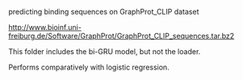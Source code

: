 predicting binding sequences on GraphProt_CLIP dataset

http://www.bioinf.uni-freiburg.de/Software/GraphProt/GraphProt_CLIP_sequences.tar.bz2

This folder includes the bi-GRU model, but not the loader.

Performs comparatively with logistic regression.
